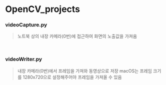 # OpenCV_projects

### videoCapture.py
> 노트북 상의 내장 카메라(0번)에 접근하여 화면의 노출값을 가져옴

<br/>

### videoWriter.py
> 내장 카메라(0번)에서 프레임을 가져와 동영상으로 저장
> macOS는 프레임 크기를 1280x720으로 설정해주어야 프레임을 가져올 수 있음
